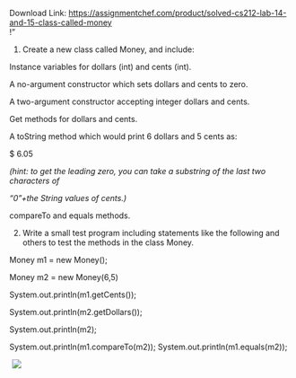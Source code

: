 Download Link: https://assignmentchef.com/product/solved-cs212-lab-14-and-15-class-called-money
<br>
!”

<strong> </strong>

<ol>

 <li>Create a new class called Money, and include:</li>

</ol>

Instance variables for dollars (int) and cents (int).

A no-argument constructor which sets dollars and cents to zero.

A two-argument constructor accepting integer dollars and cents.

Get methods for dollars and cents.

A toString method which would print 6 dollars and 5 cents as:

$ 6.05

<em>(hint: to get the leading zero, you can take a substring of the last two characters of </em>

<em>“0”+the String values of cents.) </em>

compareTo and equals methods.




<ol start="2">

 <li>Write a small test program including statements like the following and others to test the methods in the class Money.</li>

</ol>







Money m1 = new Money();

Money m2 = new Money(6,5)

System.out.println(m1.getCents());

System.out.println(m2.getDollars());

System.out.println(m2);

System.out.println(m1.compareTo(m2));  System.out.println(m1.equals(m2));













<img decoding="async" data-recalc-dims="1" data-src="https://i0.wp.com/www.ankitcodinghub.com/wp-content/uploads/2022/05/864.png?w=980&amp;ssl=1" class="lazyload" src="data:image/gif;base64,R0lGODlhAQABAAAAACH5BAEKAAEALAAAAAABAAEAAAICTAEAOw==">

 <noscript>

  <img decoding="async" src="https://i0.wp.com/www.ankitcodinghub.com/wp-content/uploads/2022/05/864.png?w=980&amp;ssl=1" data-recalc-dims="1">

 </noscript>